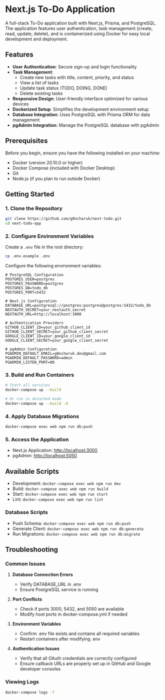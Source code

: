 # Next.js To-Do Application

A full-stack To-Do application built with Next.js, Prisma, and PostgreSQL. The application features user authentication, task management (create, read, update, delete), and is containerized using Docker for easy local development and deployment.

## Features

- **User Authentication**: Secure sign-up and login functionality
- **Task Management**:
  - Create new tasks with title, content, priority, and status
  - View a list of tasks
  - Update task status (TODO, DOING, DONE)
  - Delete existing tasks
- **Responsive Design**: User-friendly interface optimized for various devices
- **Dockerized Setup**: Simplifies the development environment setup
- **Database Integration**: Uses PostgreSQL with Prisma ORM for data management
- **pgAdmin Integration**: Manage the PostgreSQL database with pgAdmin

## Prerequisites

Before you begin, ensure you have the following installed on your machine:

- Docker (version 20.10.0 or higher)
- Docker Compose (included with Docker Desktop)
- Git
- Node.js (if you plan to run outside Docker)

## Getting Started

### 1. Clone the Repository

```bash
git clone https://github.com/g0ncharuk/next-todo.git
cd next-todo-app
```

### 2. Configure Environment Variables

Create a `.env` file in the root directory:

```bash
cp .env.example .env
```

Configure the following environment variables:

```env
# PostgreSQL Configuration
POSTGRES_USER=postgres
POSTGRES_PASSWORD=postgres
POSTGRES_DB=todo_db
POSTGRES_PORT=5432

# Next.js Configuration
DATABASE_URL=postgresql://postgres:postgres@postgres:5432/todo_db
NEXTAUTH_SECRET=your_nextauth_secret
NEXTAUTH_URL=http://localhost:3000

# Authentication Providers
GITHUB_CLIENT_ID=your_github_client_id
GITHUB_CLIENT_SECRET=your_github_client_secret
GOOGLE_CLIENT_ID=your_google_client_id
GOOGLE_CLIENT_SECRET=your_google_client_secret

# pgAdmin Configuration
PGADMIN_DEFAULT_EMAIL=g0ncharuk.dev@gmail.com
PGADMIN_DEFAULT_PASSWORD=admin
PGADMIN_LISTEN_PORT=80
```

### 3. Build and Run Containers

```bash
# Start all services
docker-compose up --build

# Or run in detached mode
docker-compose up --build -d
```

### 4. Apply Database Migrations

```bash
docker-compose exec web npm run db:push
```

### 5. Access the Application

- Next.js Application: [http://localhost:3000](http://localhost:3000)
- pgAdmin: [http://localhost:5050](http://localhost:5050)

## Available Scripts

- Development: `docker-compose exec web npm run dev`
- Build: `docker-compose exec web npm run build`
- Start: `docker-compose exec web npm run start`
- Lint: `docker-compose exec web npm run lint`

### Database Scripts

- Push Schema: `docker-compose exec web npm run db:push`
- Generate Client: `docker-compose exec web npm run db:generate`
- Run Migrations: `docker-compose exec web npm run db:migrate`

## Troubleshooting

### Common Issues

1. **Database Connection Errors**
   - Verify DATABASE_URL in .env
   - Ensure PostgreSQL service is running

2. **Port Conflicts**
   - Check if ports 3000, 5432, and 5050 are available
   - Modify host ports in docker-compose.yml if needed

3. **Environment Variables**
   - Confirm .env file exists and contains all required variables
   - Restart containers after modifying .env

4. **Authentication Issues**
   - Verify that all OAuth credentials are correctly configured
   - Ensure callback URLs are properly set up in GitHub and Google developer consoles

### Viewing Logs

```bash
docker-compose logs -f
```
